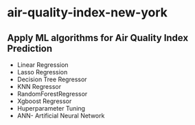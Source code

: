 # air-quality-index-new-york


## Apply ML algorithms for Air Quality Index Prediction
- Linear Regression
- Lasso Regression
- Decision Tree Regressor
- KNN Regressor
- RandomForestRegressor
- Xgboost Regressor
- Huperparameter Tuning
- ANN- Artificial Neural Network

